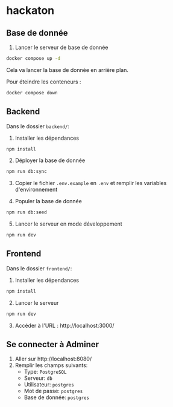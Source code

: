 # hackaton

## Base de donnée

1. Lancer le serveur de base de donnée

```sh
docker compose up -d
```

Cela va lancer la base de donnée en arrière plan.

Pour éteindre les conteneurs :

```sh
docker compose down
```

## Backend

Dans le dossier `backend/`:

1. Installer les dépendances

```sh
npm install
```

2. Déployer la base de donnée

```sh
npm run db:sync
```

3. Copier le fichier `.env.example` en `.env` et remplir les variables d'environnement

4. Populer la base de donnée

```sh
npm run db:seed
```

5. Lancer le serveur en mode développement

```sh
npm run dev
```

## Frontend

Dans le dossier `frontend/`:

1. Installer les dépendances

```sh
npm install
```

2. Lancer le serveur

```sh
npm run dev
```

3. Accéder à l'URL : http://localhost:3000/

## Se connecter à Adminer

1. Aller sur http://localhost:8080/
2. Remplir les champs suivants:
   - Type: `PostgreSQL`
   - Serveur: `db`
   - Utilisateur: `postgres`
   - Mot de passe: `postgres`
   - Base de donnée: `postgres`
